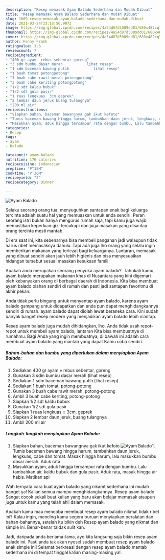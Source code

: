 ```yaml
---
description: "Resep memasak Ayam Balado Sederhana dan Mudah Dibuat"
title: "Resep memasak Ayam Balado Sederhana dan Mudah Dibuat"
slug: 1009-resep-memasak-ayam-balado-sederhana-dan-mudah-dibuat
date: 2021-03-24T23:18:56.997Z
image: https://img-global.cpcdn.com/recipes/4a54d87d5009dd01/680x482cq70/ayam-balado-foto-resep-utama.jpg
thumbnail: https://img-global.cpcdn.com/recipes/4a54d87d5009dd01/680x482cq70/ayam-balado-foto-resep-utama.jpg
cover: https://img-global.cpcdn.com/recipes/4a54d87d5009dd01/680x482cq70/ayam-balado-foto-resep-utama.jpg
author: Fanny Frank
ratingvalue: 3.6
reviewcount: 7
recipeingredient:
- "400 gr ayam  rebus sebentar goreng"
- "3 sdm bumbu dasar merah           lihat resep"
- "1 sdm baceman bawang putih           lihat resep"
- "1 buah tomat potongpotong"
- "3 buah cabe rawit merah potongpotong"
- "3 buah cabe keriting potongpotong"
- "1/2 sdt kaldu bubuk"
- "1/2 sdt gula pasir"
- "1 ruas lengkuas  3cm geprek"
- "2 lembar daun jeruk buang tulangnya"
- "200 ml air"
recipeinstructions:
- "Siapkan bahan, baceman bawangnya gak ikut kefoto"
- "Tumis baceman bawang hingga harum, tambahkan daun jeruk, lengkuas, cabe dan tomat. Masak hingga harum, lalu masukkan bumbu dasar merah. Aduk rata"
- "Masukkan ayam, aduk hingga tercampur rata dengan bumbu. Lalu tambahkan air, kaldu bubuk dan gula pasir. Aduk rata, masak hingga air habis. Matikan api"
categories:
- Resep
tags:
- ayam
- balado

katakunci: ayam balado 
nutrition: 176 calories
recipecuisine: Indonesian
preptime: "PT15M"
cooktime: "PT36M"
recipeyield: "2"
recipecategory: Dinner

---
```



![Ayam Balado](https://img-global.cpcdn.com/recipes/4a54d87d5009dd01/680x482cq70/ayam-balado-foto-resep-utama.jpg)

Selaku seorang orang tua, menyuguhkan santapan enak bagi keluarga tercinta adalah suatu hal yang memuaskan untuk anda sendiri. Peran seorang istri bukan hanya mengurus rumah saja, tapi kamu juga wajib memastikan keperluan gizi tercukupi dan juga masakan yang disantap orang tercinta mesti mantab.

Di era  saat ini, kita sebenarnya bisa membeli panganan jadi walaupun tidak harus ribet memasaknya dahulu. Tapi ada juga lho orang yang selalu ingin memberikan makanan yang terlezat bagi keluarganya. Lantaran, memasak yang dibuat sendiri akan jauh lebih higienis dan bisa menyesuaikan hidangan tersebut sesuai masakan kesukaan famili. 



Apakah anda merupakan seorang penyuka ayam balado?. Tahukah kamu, ayam balado merupakan makanan khas di Nusantara yang kini digemari oleh kebanyakan orang di berbagai daerah di Indonesia. Kita bisa membuat ayam balado olahan sendiri di rumah dan pasti jadi santapan favoritmu di akhir pekan.

Anda tidak perlu bingung untuk menyantap ayam balado, karena ayam balado gampang untuk didapatkan dan anda pun dapat menghidangkannya sendiri di rumah. ayam balado dapat diolah lewat beraneka cara. Kini sudah banyak banget resep modern yang menjadikan ayam balado lebih mantap.

Resep ayam balado juga mudah dihidangkan, lho. Anda tidak usah repot-repot untuk membeli ayam balado, lantaran Kita bisa membuatnya di rumahmu. Bagi Anda yang ingin membuatnya, di bawah ini adalah cara membuat ayam balado yang mantab yang dapat Kamu coba sendiri.

<!--inarticleads1-->

##### Bahan-bahan dan bumbu yang diperlukan dalam menyiapkan Ayam Balado:

1. Sediakan 400 gr ayam » rebus sebentar, goreng
1. Gunakan 3 sdm bumbu dasar merah           (lihat resep)
1. Sediakan 1 sdm baceman bawang putih           (lihat resep)
1. Sediakan 1 buah tomat, potong-potong
1. Gunakan 3 buah cabe rawit merah, potong-potong
1. Ambil 3 buah cabe keriting, potong-potong
1. Siapkan 1/2 sdt kaldu bubuk
1. Gunakan 1/2 sdt gula pasir
1. Siapkan 1 ruas lengkuas ± 3cm, geprek
1. Siapkan 2 lembar daun jeruk, buang tulangnya
1. Ambil 200 ml air




<!--inarticleads2-->

##### Langkah-langkah menyiapkan Ayam Balado:

1. Siapkan bahan, baceman bawangnya gak ikut kefoto
<img src="https://img-global.cpcdn.com/steps/e14b7706970f0a77/160x128cq70/ayam-balado-langkah-memasak-1-foto.jpg" alt="Ayam Balado">1. Tumis baceman bawang hingga harum, tambahkan daun jeruk, lengkuas, cabe dan tomat. Masak hingga harum, lalu masukkan bumbu dasar merah. Aduk rata
1. Masukkan ayam, aduk hingga tercampur rata dengan bumbu. Lalu tambahkan air, kaldu bubuk dan gula pasir. Aduk rata, masak hingga air habis. Matikan api




Wah ternyata cara buat ayam balado yang nikamt sederhana ini mudah banget ya! Kalian semua mampu menghidangkannya. Resep ayam balado Sangat cocok sekali buat kalian yang baru akan belajar memasak ataupun juga untuk kamu yang telah ahli dalam memasak.

Apakah kamu mau mencoba membuat resep ayam balado nikmat tidak ribet ini? Kalau ingin, mending kamu segera buruan menyiapkan peralatan dan bahan-bahannya, setelah itu bikin deh Resep ayam balado yang nikmat dan simple ini. Benar-benar taidak sulit kan. 

Jadi, daripada anda berlama-lama, ayo kita langsung saja bikin resep ayam balado ini. Pasti anda tak akan nyesel sudah membuat resep ayam balado enak simple ini! Selamat berkreasi dengan resep ayam balado mantab sederhana ini di tempat tinggal kalian masing-masing,ya!.

